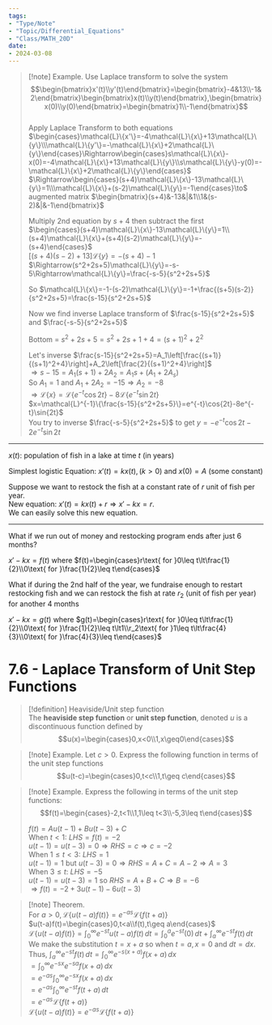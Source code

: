 ```yaml
---
tags:
- "Type/Note"
- "Topic/Differential_Equations"
- "Class/MATH_20D"
date:
- 2024-03-08
---
```

> [!note] Example. Use Laplace transform to solve the system  
> $$\begin{bmatrix}x'(t)\\y'(t)\end{bmatrix}=\begin{bmatrix}-4&13\\-1&2\end{bmatrix}\begin{bmatrix}x(t)\\y(t)\end{bmatrix},\begin{bmatrix}x(0)\\y(0)\end{bmatrix}=\begin{bmatrix}1\\-1\end{bmatrix}$$  
> Apply Laplace Transform to both equations  
> $\begin{cases}\mathcal{L}\{x'\}=-4\mathcal{L}\{x\}+13\mathcal{L}\{y\}\\\mathcal{L}\{y'\}=-\mathcal{L}\{x\}+2\mathcal{L}\{y\}\end{cases}\Rightarrow\begin{cases}s\mathcal{L}\{x\}-x(0)=-4\mathcal{L}\{x\}+13\mathcal{L}\{y\}\\s\mathcal{L}\{y\}-y(0)=-\mathcal{L}\{x\}+2\mathcal{L}\{y\}\end{cases}$  
> $\Rightarrow\begin{cases}(s+4)\mathcal{L}\{x\}-13\mathcal{L}\{y\}=1\\\mathcal{L}\{x\}+(s-2)\mathcal{L}\{y\}=-1\end{cases}\to$ augmented matrix $\begin{bmatrix}(s+4)&-13&|&1\\1&(s-2)&|&-1\end{bmatrix}$  
>  
> Multiply 2nd equation by $s+4$ then subtract the first  
$\begin{cases}(s+4)\mathcal{L}\{x\}-13\mathcal{L}\{y\}=1\\(s+4)\mathcal{L}\{x\}+(s+4)(s-2)\mathcal{L}\{y\}=-(s+4)\end{cases}$  
> $\left[(s+4)(s-2)+13\right]\mathcal{L}\{y\}=-(s+4)-1$  
> $\Rightarrow(s^2+2s+5)\mathcal{L}\{y\}=-s-5\Rightarrow\mathcal{L}\{y\}=\frac{-s-5}{s^2+2s+5}$  
>  
> So $\mathcal{L}\{x\}=-1-(s-2)\mathcal{L}\{y\}=-1+\frac{(s+5)(s-2)}{s^2+2s+5}=\frac{s-15}{s^2+2s+5}$  
>  
> Now we find inverse Laplace transform of $\frac{s-15}{s^2+2s+5}$ and $\frac{-s-5}{s^2+2s+5}$  
>  
> Bottom = $s^2+2s+5=s^2+2s+1+4=(s+1)^2+2^2$  
>  
> Let's inverse $\frac{s-15}{s^2+2s+5}=A_1\left[\frac{(s+1)}{(s+1)^2+4}\right]+A_2\left[\frac{2}{(s+1)^2+4}\right]$  
> $\Rightarrow s-15=A_1(s+1)+2A_2=A_1s+(A_1+2A_s)$  
> So $A_1=1$ and $A_1+2A_2=-15\Rightarrow A_2=-8$  
> $\Rightarrow\mathcal{L}\{x\}=\mathcal{L}\{e^{-t}\cos{2t}\}-8\mathcal{L}\{e^{-t}\sin{2t}\}$  
> $x=\mathcal{L}^{-1}\{\frac{s-15}{s^2+2s+5}\}=e^{-t}\cos{2t}-8e^{-t}\sin{2t}$  
> You try to inverse $\frac{-s-5}{s^2+2s+5}$ to get $y=-e^{-t}\cos{2t}-2e^{-t}\sin{2t}$  

---  

$x(t)$: population of fish in a lake at time $t$ (in years)  

Simplest logistic Equation: $x'(t)=kx(t), (k>0)$ and $x(0)=A$ (some constant)  

Suppose we want to restock the fish at a constant rate of $r$ unit of fish per year.  
New equation: $x'(t)=kx(t)+r\Rightarrow x'-kx=r$.  
We can easily solve this new equation.  

---  

What if we run out of money and restocking program ends after just 6 months?  

$x'-kx=f(t)$ where $f(t)=\begin{cases}r\text{ for }0\leq t\lt\frac{1}{2}\\0\text{ for }\frac{1}{2}\leq t\end{cases}$  

What if during the 2nd half of the year, we fundraise enough to restart restocking fish and we can restock the fish at rate $r_2$ (unit of fish per year) for another 4 months  

$x'-kx=g(t)$ where $g(t)=\begin{cases}r\text{ for }0\leq t\lt\frac{1}{2}\\0\text{ for }\frac{1}{2}\leq t\lt1\\r_2\text{ for }1\leq t\lt\frac{4}{3}\\0\text{ for }\frac{4}{3}\leq t\end{cases}$  

# 7.6 - Laplace Transform of Unit Step Functions  

> [!definition] Heaviside/Unit step function  
> The **heaviside step function** or **unit step function**, denoted $u$ is a discontinuous function defined by  
> $$u(x)=\begin{cases}0,x<0\\1,x\geq0\end{cases}$$  

> [!note] Example. Let $c>0$. Express the following function in terms of the unit step functions  
> $$u(t-c)=\begin{cases}0,t<c\\1,t\geq c\end{cases}$$  

> [!note] Example. Express the following in terms of the unit step functions:  
> $$f(t)=\begin{cases}-2,t<1\\1,1\leq t<3\\-5,3\leq t\end{cases}$$  
>  
> $f(t)=Au(t-1)+Bu(t-3)+C$  
> When $t<1$: $LHS=f(t)=-2$  
> $u(t-1)=u(t-3)=0\Rightarrow RHS=c\Rightarrow c=-2$  
> When $1\leq t<3$: $LHS=1$  
> $u(t-1)=1$ but $u(t-3)=0\Rightarrow RHS=A+C=A-2\Rightarrow A=3$  
> When $3\leq t$: $LHS=-5$  
> $u(t-1)=u(t-3)=1$ so $RHS=A+B+C\Rightarrow B=-6$  
> $\Rightarrow f(t)=-2+3u(t-1)-6u(t-3)$  

> [!note] Theorem.  
> For $a>0,\mathcal{L}\{u(t-a)f(t)\}=e^{-as}\mathcal{L}\{f(t+a)\}$  
> $u(t-a)f(t)=\begin{cases}0,t<a\\f(t),t\geq a\end{cases}$  
> $\mathcal{L}\{u(t-a)f(t)\}=\int_0^\infty e^{-st}u(t-a)f(t)\,dt=\int_0^a e^{-st}(0)\,dt+\int_a^\infty e^{-st}f(t)\,dt$  
> We make the substitution $t=x+a$ so when $t=a,x=0$ and $dt=dx$.  
> Thus, $\int_a^\infty e^{-st}f(t)\,dt=\int_0^\infty e^{-s(x+a)}f(x+a)\,dx$  
> $=\int_0^\infty e^{-sx}e^{-sa}f(x+a)\,dx$  
> $=e^{-as}\int_0^\infty e^{-sx}f(x+a)\,dx$  
> $=e^{-as}\int_0^\infty e^{-st}f(t+a)\,dt$  
> $=e^{-as}\mathcal{L}\{f(t+a)\}$  
> $\mathcal{L}\{u(t-a)f(t)\}=e^{-as}\mathcal{L}\{f(t+a)\}$  
